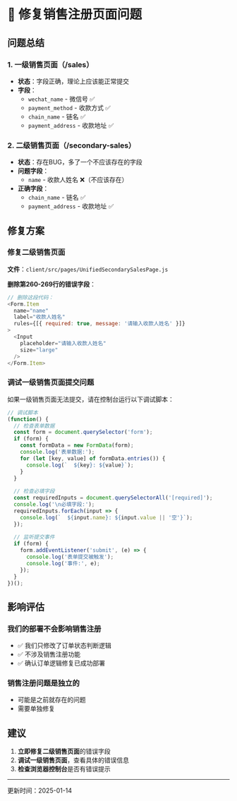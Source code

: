 # 🔧 修复销售注册页面问题

## 问题总结

### 1. 一级销售页面（/sales）
- **状态**：字段正确，理论上应该能正常提交
- **字段**：
  - `wechat_name` - 微信号 ✅
  - `payment_method` - 收款方式 ✅
  - `chain_name` - 链名 ✅
  - `payment_address` - 收款地址 ✅

### 2. 二级销售页面（/secondary-sales）
- **状态**：存在BUG，多了一个不应该存在的字段
- **问题字段**：
  - `name` - 收款人姓名 ❌（不应该存在）
- **正确字段**：
  - `chain_name` - 链名 ✅
  - `payment_address` - 收款地址 ✅

## 修复方案

### 修复二级销售页面

**文件**：`client/src/pages/UnifiedSecondarySalesPage.js`

**删除第260-269行的错误字段**：
```javascript
// 删除这段代码：
<Form.Item
  name="name"
  label="收款人姓名"
  rules={[{ required: true, message: '请输入收款人姓名' }]}
>
  <Input 
    placeholder="请输入收款人姓名"
    size="large"
  />
</Form.Item>
```

### 调试一级销售页面提交问题

如果一级销售页面无法提交，请在控制台运行以下调试脚本：

```javascript
// 调试脚本
(function() {
  // 检查表单数据
  const form = document.querySelector('form');
  if (form) {
    const formData = new FormData(form);
    console.log('表单数据:');
    for (let [key, value] of formData.entries()) {
      console.log(`  ${key}: ${value}`);
    }
  }
  
  // 检查必填字段
  const requiredInputs = document.querySelectorAll('[required]');
  console.log('\n必填字段:');
  requiredInputs.forEach(input => {
    console.log(`  ${input.name}: ${input.value || '空'}`);
  });
  
  // 监听提交事件
  if (form) {
    form.addEventListener('submit', (e) => {
      console.log('表单提交被触发');
      console.log('事件:', e);
    });
  }
})();
```

## 影响评估

### 我们的部署不会影响销售注册
- ✅ 我们只修改了订单状态判断逻辑
- ✅ 不涉及销售注册功能
- ✅ 确认订单逻辑修复已成功部署

### 销售注册问题是独立的
- 可能是之前就存在的问题
- 需要单独修复

## 建议

1. **立即修复二级销售页面**的错误字段
2. **调试一级销售页面**，查看具体的错误信息
3. **检查浏览器控制台**是否有错误提示

---
更新时间：2025-01-14
